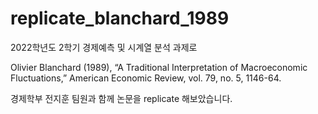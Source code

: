 # replicate_blanchard_1989

2022학년도 2학기 경제예측 및 시계열 분석 과제로

Olivier Blanchard (1989), “A Traditional Interpretation of Macroeconomic Fluctuations,” American Economic Review, vol. 79, no. 5, 1146-64.

경제학부 전지훈 팀원과 함께 논문을 replicate 해보았습니다.
